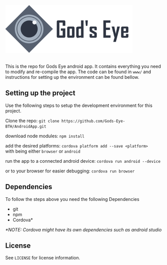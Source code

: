 <!-- used html for logo object instead since you can't ajust size of a markdown img -->
<img src="/project-resources/img/banner.png" alt="God's Eye Logo" height="150px" /><br><br>

This is the repo for Gods Eye android app. It contains everything you need
to modify and re-compile the app. The code can be found in `www/` and instructions
for setting up the environment can be found bellow.

## Setting up the project
Use the following steps to setup the development environment for this project.

Clone the repo: `git clone https://github.com/Gods-Eye-BTH/AndroidApp.git`

download node modules: `npm install`

add the desired platforms: `cordova platform add --save <platform>`  
with <platform> being either `browser` or `android`

run the app to a connected android device: `cordova run android --device`

or to your browser for easier debugging: `cordova run browser`


## Dependencies
To follow the steps above you need the following Dependencies

- git
- npm
- Cordova\*

*\*NOTE: Cordova might have its own dependencies such as android studio*

## License
See `LICENSE` for license information.
